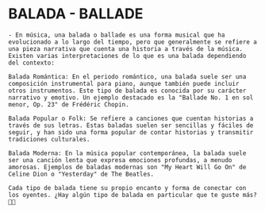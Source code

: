 
# BALADA - BALLADE

    - En música, una balada o ballade es una forma musical que ha evolucionado a lo largo del tiempo, pero que generalmente se refiere a una pieza narrativa que cuenta una historia a través de la música. Existen varias interpretaciones de lo que es una balada dependiendo del contexto:

    Balada Romántica: En el periodo romántico, una balada suele ser una composición instrumental para piano, aunque también puede incluir otros instrumentos. Este tipo de balada es conocida por su carácter narrativo y emotivo. Un ejemplo destacado es la "Ballade No. 1 en sol menor, Op. 23" de Frédéric Chopin.

    Balada Popular o Folk: Se refiere a canciones que cuentan historias a través de sus letras. Estas baladas suelen ser sencillas y fáciles de seguir, y han sido una forma popular de contar historias y transmitir tradiciones culturales.

    Balada Moderna: En la música popular contemporánea, la balada suele ser una canción lenta que expresa emociones profundas, a menudo amorosas. Ejemplos de baladas modernas son "My Heart Will Go On" de Celine Dion o "Yesterday" de The Beatles.

    Cada tipo de balada tiene su propio encanto y forma de conectar con los oyentes. ¿Hay algún tipo de balada en particular que te guste más? 🎼📖